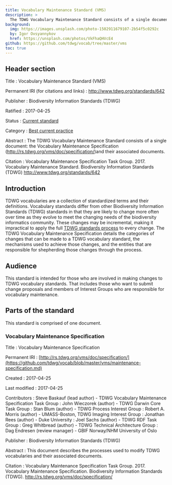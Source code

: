 ```yaml
---
title: Vocabulary Maintenance Standard (VMS)
description: >
  The TDWG Vocabulary Maintenance Standard consists of a single document: the [Vocabulary Maintenance Specification](https://github.com/tdwg/vocab/blob/master/vms/maintenance-specification.md). That document describes the processes used to modify TDWG vocabularies and their associated documents.
background:
  img: https://images.unsplash.com/photo-1502911679107-2b54f5c0292c
  by: Igor Ovsyannykov
  href: https://unsplash.com/photos/VkFhaQHVcE4
github: https://github.com/tdwg/vocab/tree/master/vms
toc: true
---
```


## Header section

Title
: Vocabulary Maintenance Standard (VMS)

Permanent IRI (for citations and links)
: <http://www.tdwg.org/standards/642>

Publisher
: Biodiversity Information Standards (TDWG)

Ratified
: 2017-04-25

Status
: [Current standard](/standards/status-and-categories/#status)

Category
: [Best current practice](/standards/status-and-categories/#category)

Abstract
: The TDWG Vocabulary Maintenance Standard consists of a single document: the Vocabulary Maintenance Specification (<http://rs.tdwg.org/vms/doc/specification/>)and their associated documents.

Citation
: Vocabulary Maintenance Specification Task Group. 2017. Vocabulary Maintenance Standard. Biodiversity Information Standards (TDWG) <http://www.tdwg.org/standards/642>

## Introduction

TDWG vocabularies are a collection of standardized terms and their definitions. Vocabulary standards differ from other Biodiversity Information Standards (TDWG) standards in that they are likely to change more often over time as they evolve to meet the changing needs of the biodiversity informatics community. These changes may be incremental, making it impractical to apply the full [TDWG standards process](../../about/process) to every change. The TDWG Vocabulary Maintenance Specification details the categories of changes that can be made to a TDWG vocabulary standard, the mechanisms used to achieve those changes, and the entities that are responsible for shepherding those changes through the process.

## Audience

This standard is intended for those who are involved in making changes to TDWG vocabulary standards. That includes those who want to submit change proposals and members of Interest Groups who are responsible for vocabulary maintenance.

## Parts of the standard

This standard is comprised of one document.

### Vocabulary Maintenance Specification

Title
: Vocabulary Maintenance Specification

Permanent IRI
: [http://rs.tdwg.org/vms/doc/specification/](https://github.com/tdwg/vocab/blob/master/vms/maintenance-specification.md)

Created
: 2017-04-25

Last modified
: 2017-04-25

Contributors
: Steve Baskauf (lead author) - TDWG Vocabulary Maintenance Specification Task Group
: John Wieczorek (author) - TDWG Darwin Core Task Group
: Stan Blum (author) - TDWG Process Interest Group
: Robert A. Morris (author) - UMASS-Boston, TDWG Imaging Interest Group
: Jonathan Rees (author) - Duke University
: Joel Sachs (author) - TDWG RDF Task Group
: Greg Whitbread (author) - TDWG Technical Architecture Group
: Dag Endresen (review manager) - GBIF Norway/NHM University of Oslo

Publisher
: Biodiversity Information Standards (TDWG)

Abstract
: This document describes the processes used to modify TDWG vocabularies and their associated documents.

Citation
: Vocabulary Maintenance Specification Task Group. 2017. Vocabulary Maintenance Specification. Biodiversity Information Standards (TDWG). <http://rs.tdwg.org/vms/doc/specification/>
